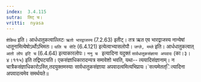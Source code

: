 ```yaml
---
index:  3.4.115
sutra:  लिट् च।
vritti:  nyasa
---
```


`शेकिथ` इति। आर्धधातुकत्वाल्लिटः `ऋतो भारद्वाजस्य` (7.2.63) इतीट्। तत्र ऋत एव भारद्वाजस्य नान्येषां धातूनामित्येषोऽर्थोऽभिमतः। `थलि च सेटि` (6.4.121) इत्येत्वाभ्यासलोपौ। `जग्ले, मम्ले` इति। आर्धधातुकत्वात् `आतो लोप इटि च` (6.4.64) इत्याकारलोपः।
`ननु च ` इत्यादिना यदुक्तं `सार्वधातुकसंज्ञाया अपवादः` (का।३।४।११५) इति तद्विघटयति। एकसंज्ञाधिकारादन्यत्र समावेशो भवति, यथा-- त्ययादिसंज्ञानाम्। न चात्रैकसंज्ञाधिकारोऽस्ति,तदयुक्तमस्याः सार्वधातुकसंज्ञाया अपवादत्वमित्यभिप्रायः।`सत्यमेतत्ित्यादिना अपवादत्वमेव समर्थयते॥
